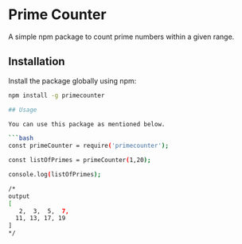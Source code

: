 # Prime Counter

A simple npm package to count prime numbers within a given range.

## Installation

Install the package globally using npm:

```bash
npm install -g primecounter

## Usage

You can use this package as mentioned below.

```bash
const primeCounter = require('primecounter');

const listOfPrimes = primeCounter(1,20);

console.log(listOfPrimes);

/*
output
[
   2,  3,  5,  7,
  11, 13, 17, 19
]
*/
